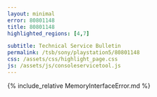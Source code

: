 ```yaml
---
layout: minimal
error: 80801148
title: 80801148
highlighted_regions: [4,7]

subtitle: Technical Service Bulletin
permalink: /tsb/sony/playstation5/80801148
css: /assets/css/highlight_page.css
js: /assets/js/consoleservicetool.js
---
```


{% include_relative MemoryInterfaceError.md %}

